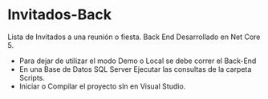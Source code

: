 # Invitados-Back
Lista de Invitados a una reunión o fiesta. Back End Desarrollado en Net Core 5.
- Para dejar de utilizar el modo Demo o Local se debe correr el Back-End
- En una Base de Datos SQL Server Ejecutar las consultas de la carpeta Scripts.
- Iniciar o Compilar el proyecto sln en Visual Studio.
